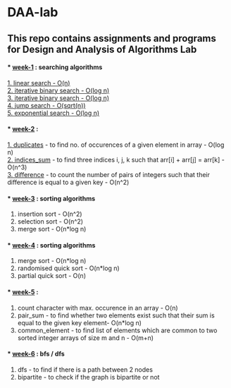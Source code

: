 # DAA-lab
## This repo contains assignments and programs for Design and Analysis of Algorithms Lab
#### * [week-1](week-1) : searching algorithms 
[1. linear search - O(n)](week-1/linear_search.cpp)  
[2. iterative binary search - O(log n)](week-1/iterative_binary_search.cpp)   
[3. iterative binary search - O(log n)](week-1/recursive_binary_search.cpp)   
[4. jump search - O(sqrt(n))](week-1/jump_search.cpp)    
[5. exponential search - O(log n)](week-1/exponential_search.cpp)    

#### * [week-2](week-2) :
[1. duplicates](week-2/duplicates.cpp) - to find no. of occurences of a given element in array - O(log n)     
[2. indices_sum](week-2/indices_sum.cpp) - to find three indices i, j, k such that arr[i] + arr[j] = arr[k] - O(n^3)      
[3. difference](week-2/difference.cpp) - to count the number of pairs of integers such that their difference is equal to a given key - O(n^2)     

#### * [week-3](week-3) : sorting algorithms 
1. insertion sort - O(n^2)
2. selection sort - O(n^2)
3. merge sort - O(n*log n)

#### * [week-4](week-4) : sorting algorithms 
1. merge sort - O(n*log n)
2. randomised quick sort - O(n*log n)
3. partial quick sort - O(n)

#### * [week-5](week-5) :
1. count character with max. occurence in an array - O(n)
2. pair_sum - to find whether two elements exist such that their sum is equal to the given key element- O(n*log n)
3. common_element - to find list of elements which are common to two sorted integer arrays of size m and n - O(m+n)

#### * [week-6](week-6) : bfs / dfs
1. dfs - to find if there is a path between 2 nodes
2. bipartite - to check if the graph is bipartite or not
